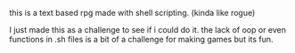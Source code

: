 this is a text based rpg made with shell scripting. (kinda like rogue)

I just made this as a challenge to see if i could do it. the lack of oop or even functions in .sh files is a bit of a challenge for making games but its fun.
